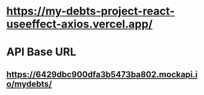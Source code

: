 # https://my-debts-project-react-useeffect-axios.vercel.app/

# API Base URL

## https://6429dbc900dfa3b5473ba802.mockapi.io/mydebts/
